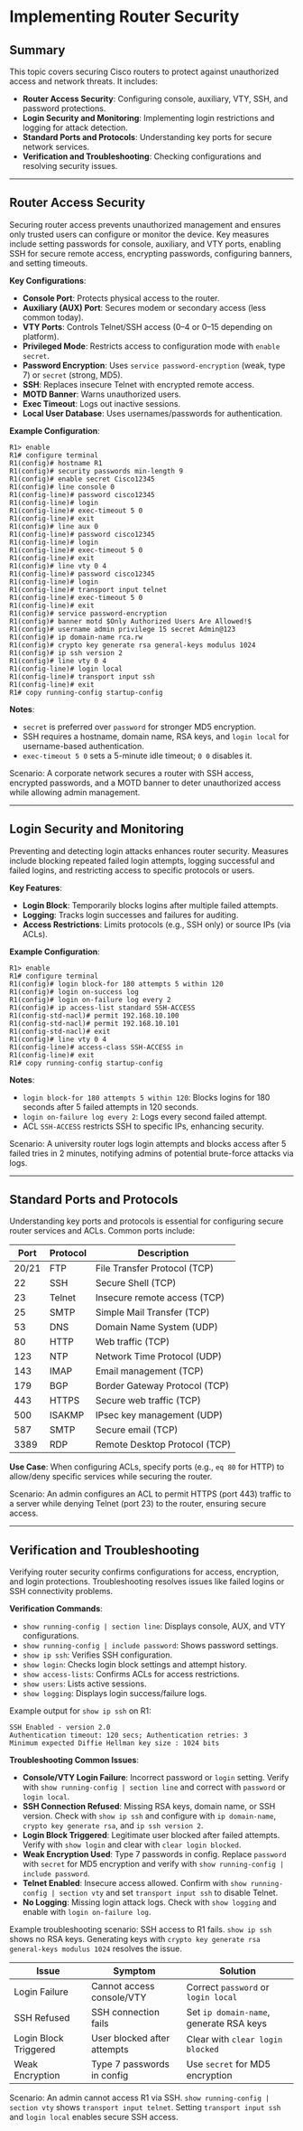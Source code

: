 # Implementing Router Security

## Summary

This topic covers securing Cisco routers to protect against unauthorized access and network threats. It includes:

* **Router Access Security**: Configuring console, auxiliary, VTY, SSH, and password protections.
* **Login Security and Monitoring**: Implementing login restrictions and logging for attack detection.
* **Standard Ports and Protocols**: Understanding key ports for secure network services.
* **Verification and Troubleshooting**: Checking configurations and resolving security issues.

---

## Router Access Security

Securing router access prevents unauthorized management and ensures only trusted users can configure or monitor the device. Key measures include setting passwords for console, auxiliary, and VTY ports, enabling SSH for secure remote access, encrypting passwords, configuring banners, and setting timeouts.

**Key Configurations**:
- **Console Port**: Protects physical access to the router.
- **Auxiliary (AUX) Port**: Secures modem or secondary access (less common today).
- **VTY Ports**: Controls Telnet/SSH access (0–4 or 0–15 depending on platform).
- **Privileged Mode**: Restricts access to configuration mode with `enable secret`.
- **Password Encryption**: Uses `service password-encryption` (weak, type 7) or `secret` (strong, MD5).
- **SSH**: Replaces insecure Telnet with encrypted remote access.
- **MOTD Banner**: Warns unauthorized users.
- **Exec Timeout**: Logs out inactive sessions.
- **Local User Database**: Uses usernames/passwords for authentication.

**Example Configuration**:
```
R1> enable
R1# configure terminal
R1(config)# hostname R1
R1(config)# security passwords min-length 9
R1(config)# enable secret Cisco12345
R1(config)# line console 0
R1(config-line)# password cisco12345
R1(config-line)# login
R1(config-line)# exec-timeout 5 0
R1(config-line)# exit
R1(config)# line aux 0
R1(config-line)# password cisco12345
R1(config-line)# login
R1(config-line)# exec-timeout 5 0
R1(config-line)# exit
R1(config)# line vty 0 4
R1(config-line)# password cisco12345
R1(config-line)# login
R1(config-line)# transport input telnet
R1(config-line)# exec-timeout 5 0
R1(config-line)# exit
R1(config)# service password-encryption
R1(config)# banner motd $Only Authorized Users Are Allowed!$
R1(config)# username admin privilege 15 secret Admin@123
R1(config)# ip domain-name rca.rw
R1(config)# crypto key generate rsa general-keys modulus 1024
R1(config)# ip ssh version 2
R1(config)# line vty 0 4
R1(config-line)# login local
R1(config-line)# transport input ssh
R1(config-line)# exit
R1# copy running-config startup-config
```

**Notes**:
- `secret` is preferred over `password` for stronger MD5 encryption.
- SSH requires a hostname, domain name, RSA keys, and `login local` for username-based authentication.
- `exec-timeout 5 0` sets a 5-minute idle timeout; `0 0` disables it.

Scenario: A corporate network secures a router with SSH access, encrypted passwords, and a MOTD banner to deter unauthorized access while allowing admin management.

---

## Login Security and Monitoring

Preventing and detecting login attacks enhances router security. Measures include blocking repeated failed login attempts, logging successful and failed logins, and restricting access to specific protocols or users.

**Key Features**:
- **Login Block**: Temporarily blocks logins after multiple failed attempts.
- **Logging**: Tracks login successes and failures for auditing.
- **Access Restrictions**: Limits protocols (e.g., SSH only) or source IPs (via ACLs).

**Example Configuration**:
```
R1> enable
R1# configure terminal
R1(config)# login block-for 180 attempts 5 within 120
R1(config)# login on-success log
R1(config)# login on-failure log every 2
R1(config)# ip access-list standard SSH-ACCESS
R1(config-std-nacl)# permit 192.168.10.100
R1(config-std-nacl)# permit 192.168.10.101
R1(config-std-nacl)# exit
R1(config)# line vty 0 4
R1(config-line)# access-class SSH-ACCESS in
R1(config-line)# exit
R1# copy running-config startup-config
```

**Notes**:
- `login block-for 180 attempts 5 within 120`: Blocks logins for 180 seconds after 5 failed attempts in 120 seconds.
- `login on-failure log every 2`: Logs every second failed attempt.
- ACL `SSH-ACCESS` restricts SSH to specific IPs, enhancing security.

Scenario: A university router logs login attempts and blocks access after 5 failed tries in 2 minutes, notifying admins of potential brute-force attacks via logs.

---

## Standard Ports and Protocols

Understanding key ports and protocols is essential for configuring secure router services and ACLs. Common ports include:

| Port | Protocol | Description                     |
|------|----------|---------------------------------|
| 20/21| FTP      | File Transfer Protocol (TCP)    |
| 22   | SSH      | Secure Shell (TCP)              |
| 23   | Telnet   | Insecure remote access (TCP)    |
| 25   | SMTP     | Simple Mail Transfer (TCP)      |
| 53   | DNS      | Domain Name System (UDP)        |
| 80   | HTTP     | Web traffic (TCP)               |
| 123  | NTP      | Network Time Protocol (UDP)     |
| 143  | IMAP     | Email management (TCP)          |
| 179  | BGP      | Border Gateway Protocol (TCP)   |
| 443  | HTTPS    | Secure web traffic (TCP)        |
| 500  | ISAKMP   | IPsec key management (UDP)      |
| 587  | SMTP     | Secure email (TCP)              |
| 3389 | RDP      | Remote Desktop Protocol (TCP)   |

**Use Case**: When configuring ACLs, specify ports (e.g., `eq 80` for HTTP) to allow/deny specific services while securing the router.

Scenario: An admin configures an ACL to permit HTTPS (port 443) traffic to a server while denying Telnet (port 23) to the router, ensuring secure access.

---

## Verification and Troubleshooting

Verifying router security confirms configurations for access, encryption, and login protections. Troubleshooting resolves issues like failed logins or SSH connectivity problems.

**Verification Commands**:
- `show running-config | section line`: Displays console, AUX, and VTY configurations.
- `show running-config | include password`: Shows password settings.
- `show ip ssh`: Verifies SSH configuration.
- `show login`: Checks login block settings and attempt history.
- `show access-lists`: Confirms ACLs for access restrictions.
- `show users`: Lists active sessions.
- `show logging`: Displays login success/failure logs.

Example output for `show ip ssh` on R1:
```
SSH Enabled - version 2.0
Authentication timeout: 120 secs; Authentication retries: 3
Minimum expected Diffie Hellman key size : 1024 bits
```

**Troubleshooting Common Issues**:
- **Console/VTY Login Failure**: Incorrect password or `login` setting. Verify with `show running-config | section line` and correct with `password` or `login local`.
- **SSH Connection Refused**: Missing RSA keys, domain name, or SSH version. Check with `show ip ssh` and configure with `ip domain-name`, `crypto key generate rsa`, and `ip ssh version 2`.
- **Login Block Triggered**: Legitimate user blocked after failed attempts. Verify with `show login` and clear with `clear login blocked`.
- **Weak Encryption Used**: Type 7 passwords in config. Replace `password` with `secret` for MD5 encryption and verify with `show running-config | include password`.
- **Telnet Enabled**: Insecure access allowed. Confirm with `show running-config | section vty` and set `transport input ssh` to disable Telnet.
- **No Logging**: Missing login attack logs. Check with `show logging` and enable with `login on-failure log`.

Example troubleshooting scenario: SSH access to R1 fails. `show ip ssh` shows no RSA keys. Generating keys with `crypto key generate rsa general-keys modulus 1024` resolves the issue.

| Issue                | Symptom                        | Solution                              |
|----------------------|--------------------------------|---------------------------------------|
| Login Failure        | Cannot access console/VTY     | Correct `password` or `login local`   |
| SSH Refused          | SSH connection fails          | Set `ip domain-name`, generate RSA keys|
| Login Block Triggered| User blocked after attempts   | Clear with `clear login blocked`      |
| Weak Encryption      | Type 7 passwords in config    | Use `secret` for MD5 encryption       |

Scenario: An admin cannot access R1 via SSH. `show running-config | section vty` shows `transport input telnet`. Setting `transport input ssh` and `login local` enables secure SSH access.